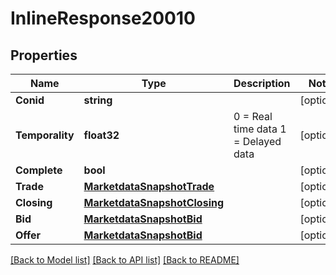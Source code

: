 # InlineResponse20010

## Properties

Name | Type | Description | Notes
------------ | ------------- | ------------- | -------------
**Conid** | **string** |  | [optional] 
**Temporality** | **float32** | 0 &#x3D; Real time data 1 &#x3D; Delayed data  | [optional] 
**Complete** | **bool** |  | [optional] 
**Trade** | [**MarketdataSnapshotTrade**](_marketdata_snapshot_Trade.md) |  | [optional] 
**Closing** | [**MarketdataSnapshotClosing**](_marketdata_snapshot_Closing.md) |  | [optional] 
**Bid** | [**MarketdataSnapshotBid**](_marketdata_snapshot_Bid.md) |  | [optional] 
**Offer** | [**MarketdataSnapshotBid**](_marketdata_snapshot_Bid.md) |  | [optional] 

[[Back to Model list]](../README.md#documentation-for-models) [[Back to API list]](../README.md#documentation-for-api-endpoints) [[Back to README]](../README.md)


